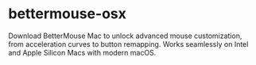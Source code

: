# bettermouse-osx
Download BetterMouse Mac to unlock advanced mouse customization, from acceleration curves to button remapping. Works seamlessly on Intel and Apple Silicon Macs with modern macOS.

